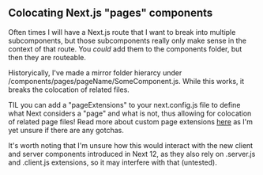 ## Colocating Next.js "pages" components

Often times I will have a Next.js route that I want to break into multiple subcomponents, but those subcomponents really only make sense in the context of that route. You _could_ add them to the components folder, but then they are routeable.

Historyically, I've made a mirror folder hierarcy under /components/pages/pageName/SomeComponent.js. While this works, it breaks the colocation of related files.

TIL you can add a "pageExtensions" to your next.config.js file to define what Next considers a "page" and what is not, thus allowing for colocation of related page files! Read more about custom page extensions [here](https://nextjs.org/docs/api-reference/next.config.js/custom-page-extensions) as I'm yet unsure if there are any gotchas.

It's worth noting that I'm unsure how this would interact with the new client and server components introduced in Next 12, as they also rely on .server.js and .client.js extensions, so it may interfere with that (untested).
